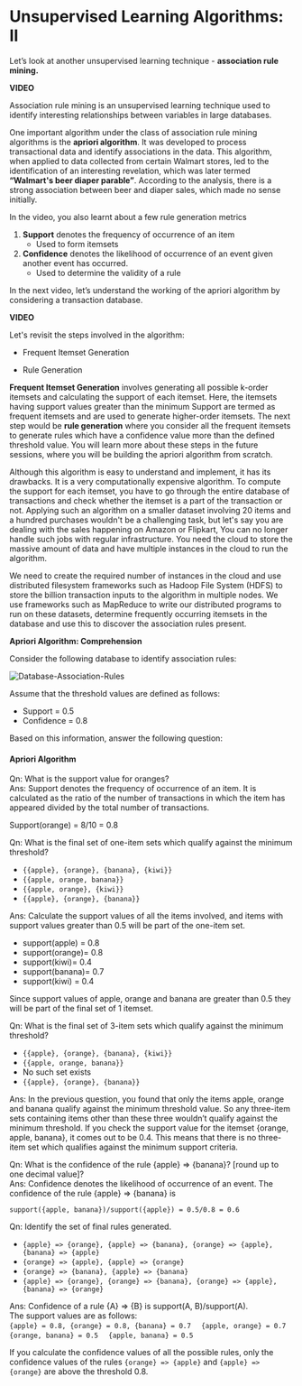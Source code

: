 ﻿# Unsupervised Learning Algorithms: II

Let’s look at another unsupervised learning technique -  **association rule mining.**

**VIDEO**  

Association rule mining is an unsupervised learning technique used to identify interesting relationships between variables in large databases.

One important algorithm under the class of association rule mining algorithms is the  **apriori algorithm**. It was developed to process transactional data and identify associations in the data. This algorithm, when applied to data collected from certain Walmart stores, led to the identification of an interesting revelation, which was later termed **“Walmart's beer diaper parable”**. According to the analysis, there is a strong association between beer and diaper sales, which made no sense initially.

In the video, you also learnt about a few rule generation metrics

1. **Support** denotes the frequency of occurrence of an item
   - Used to form itemsets
2. **Confidence**  denotes the likelihood of occurrence of an event given another event has occurred.
   - Used to determine the validity of a rule

In the next video, let’s understand the working of the apriori algorithm by considering a transaction database.

**VIDEO**  

Let's revisit the steps involved in the algorithm:

- Frequent Itemset Generation

- Rule Generation

**Frequent Itemset Generation**  involves generating all possible k-order itemsets and calculating the support of each itemset. Here, the itemsets having support values greater than the minimum Support are termed as frequent itemsets and are used to generate higher-order itemsets. The next step would be  **rule generation**  where you consider all the frequent itemsets to generate rules which have a confidence value more than the defined threshold value. You will learn more about these steps in the future sessions, where you will be building the apriori algorithm from scratch.

Although this algorithm is easy to understand and implement, it has its drawbacks. It is a very computationally expensive algorithm. To compute the support for each itemset, you have to go through the entire database of transactions and check whether the itemset is a part of the transaction or not. Applying such an algorithm on a smaller dataset involving 20 items and a hundred purchases wouldn't be a challenging task, but let's say you are dealing with the sales happening on Amazon or Flipkart, You can no longer handle such jobs with regular infrastructure. You need the cloud to store the massive amount of data and have multiple instances in the cloud to run the algorithm.

We need to create the required number of instances in the cloud and use distributed filesystem frameworks such as Hadoop File System (HDFS) to store the billion transaction inputs to the algorithm in multiple nodes. We use frameworks such as MapReduce to write our distributed programs to run on these datasets, determine frequently occurring itemsets in the database and use this to discover the association rules present.

**Apriori Algorithm: Comprehension**

Consider the following database to identify association rules:

![Database-Association-Rules](https://i.ibb.co/dcm9X5r/Database-Association-Rules.png)

Assume that the threshold values are defined as follows:

- Support = 0.5
- Confidence = 0.8

Based on this information, answer the following question:

#### Apriori Algorithm

Qn: What is the support value for oranges?  
Ans: Support denotes the frequency of occurrence of an item. It is calculated as the ratio of the number of transactions in which the item has appeared divided by the total number of transactions.

Support(orange) = 8/10 = 0.8  

Qn: What is the final set of one-item sets which qualify against the minimum threshold?

- `{{apple}, {orange}, {banana}, {kiwi}}`
- `{{apple, orange, banana}}`
- `{{apple, orange}, {kiwi}}`
- `{{apple}, {orange}, {banana}}`

Ans: Calculate the support values of all the items involved, and items with support values greater than 0.5 will be part of the one-item set.  

- support(apple) = 0.8
- support(orange)= 0.8
- support(kiwi)= 0.4
- support(banana)= 0.7
- support(kiwi) = 0.4

Since support values of apple, orange and banana are greater than 0.5 they will be part of the final set of 1 itemset.

Qn: What is the final set of 3-item sets which qualify against the minimum threshold?  

- `{{apple}, {orange}, {banana}, {kiwi}}`
- `{{apple, orange, banana}}`
- No such set exists
- `{{apple}, {orange}, {banana}}`

Ans: In the previous question, you found that only the items apple, orange and banana qualify against the minimum threshold value. So any three-item sets containing items other than these three wouldn’t qualify against the minimum threshold. If you check the support value for the itemset {orange, apple, banana}, it comes out to be 0.4. This means that there is no three-item set which qualifies against the minimum support criteria.  

Qn: What is the confidence of the rule {apple} => {banana}? [round up to one decimal value]?  
Ans: Confidence denotes the likelihood of occurrence of an event. The confidence of the rule {apple} => {banana} is  

`support({apple, banana})/support({apple}) = 0.5/0.8 = 0.6  `

Qn: Identify the set of final rules generated.  

- `{apple} => {orange}, {apple} => {banana}, {orange} => {apple}, {banana} => {apple}`
- `{orange} => {apple}, {apple} => {orange}`
- `{orange} => {banana}, {apple} => {banana}`
- `{apple} => {orange}, {orange} => {banana}, {orange} => {apple}, {banana} => {orange}  `

Ans: Confidence of a rule {A} => {B} is support(A, B)/support(A).  
The support values are as follows:  
`{apple} = 0.8, {orange} = 0.8, {banana} = 0.7  `
`{apple, orange} = 0.7  `
`{orange, banana} = 0.5  `
`{apple, banana} = 0.5`

If you calculate the confidence values of all the possible rules, only the confidence values of the rules `{orange} => {apple}` and  `{apple} => {orange}` are above the threshold 0.8.